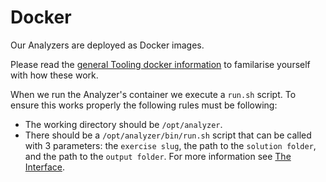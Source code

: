 # Docker

Our Analyzers are deployed as Docker images.

Please read the [general Tooling docker information](../docker.md) to familarise yourself with how these work.

When we run the Analyzer's container we execute a `run.sh` script.
To ensure this works properly the following rules must be following:

- The working directory should be `/opt/analyzer`.
- There should be a `/opt/analyzer/bin/run.sh` script that can be called with 3 parameters:
  the `exercise slug`, the path to the `solution folder`, and the path to the `output folder`.
  For more information see [The Interface](./interface.md).
